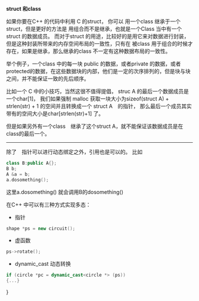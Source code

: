 **struct 和class**

如果你要在C++ 的代码中利用 C 的struct，
你可以 用一个class 继承于一个struct，但是更好的方法是 用组合而不是继承，也就是一个Class 当中有一个struct 的数据成员。
而对于struct 的用途，比较好的是用它来对数据进行封装，但是这种封装所带来的内存空间布局的一致性，只有在 被class 用于组合的时候才存在，如果是继承，那么继承的class 不一定有这种数据布局的一致性。

举个例子，一个class 中的每一块 public 的数据，或者private 的数据，或者protected的数据，在这些数据块的内部，他们是一定的次序排列的，但是块与块之间，并不能保证一致的先后顺序。


比如一个 C 中的小技巧，当然这很不值得提倡，
struc A 的最后一个数据成员是一个char[1]，
我们如果强制 malloc 获取一块大小为sizeof(struct A) + strlen(str) + 1 的空间并且转换成一个 struct A　的指针，
那么最后一个成员其实带有的空间大小是char[strlen(str)+1] 了。

但是如果另外有一个class　继承了这个struct A，就不能保证该数据成员是在class的最后一个。

--------


除了　指针可以进行动态绑定之外，引用也是可以的。
比如
```c++
class B:public A{};
B b;
A &a = b;
a.dosomething();
```
这里a.dosomething() 就会调用B的dosomething()

在C++ 中可以有三种方式实现多态：
- 指针
```c++
shape *ps = new circuit();
```

- 虚函数
```c++
ps->rotate();
```

- dynamic_cast 动态转换
 ```c++
if (circle *pc = dynamic_cast<circle *> (ps))
{...}

 ```
}

